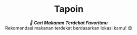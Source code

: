 <h1 align="center">Tapoin</h1>

<p align="center">
  <b>
    <i>🍚 Cari Makanan Terdekat Favoritmu</i>
  </b>
  <br />
  Rekomendasi makanan terdekat berdasarkan lokasi kamu! 😋
</p>